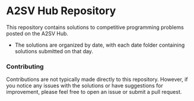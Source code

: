 # A2SV Hub Repository

This repository contains solutions to competitive programming problems posted on the A2SV Hub.

- The solutions are organized by date, with each date folder containing solutions submitted on that day.


### Contributing

Contributions are not typically made directly to this repository. However, if you notice any issues with the solutions or have suggestions for improvement, please feel free to open an issue or submit a pull request.

